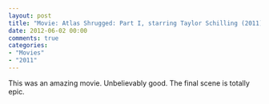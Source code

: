 ```yaml
---
layout: post
title: "Movie: Atlas Shrugged: Part I, starring Taylor Schilling (2011)"
date: 2012-06-02 00:00
comments: true
categories:
- "Movies"
- "2011"
---
```


This was an amazing movie. Unbelievably good. The final scene is
totally epic.
